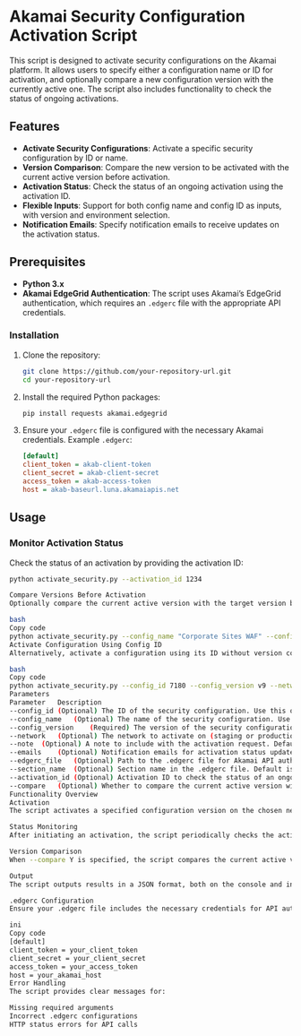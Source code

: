 # Akamai Security Configuration Activation Script

This script is designed to activate security configurations on the Akamai platform. It allows users to specify either a configuration name or ID for activation, and optionally compare a new configuration version with the currently active one. The script also includes functionality to check the status of ongoing activations.

## Features
- **Activate Security Configurations**: Activate a specific security configuration by ID or name.
- **Version Comparison**: Compare the new version to be activated with the current active version before activation.
- **Activation Status**: Check the status of an ongoing activation using the activation ID.
- **Flexible Inputs**: Support for both config name and config ID as inputs, with version and environment selection.
- **Notification Emails**: Specify notification emails to receive updates on the activation status.

## Prerequisites
- **Python 3.x**
- **Akamai EdgeGrid Authentication**: The script uses Akamai’s EdgeGrid authentication, which requires an `.edgerc` file with the appropriate API credentials.

### Installation
1. Clone the repository:
    ```bash
    git clone https://github.com/your-repository-url.git
    cd your-repository-url
    ```

2. Install the required Python packages:
    ```bash
    pip install requests akamai.edgegrid
    ```

3. Ensure your `.edgerc` file is configured with the necessary Akamai credentials. Example `.edgerc`:
    ```ini
    [default]
    client_token = akab-client-token
    client_secret = akab-client-secret
    access_token = akab-access-token
    host = akab-baseurl.luna.akamaiapis.net
    ```

## Usage

### Monitor Activation Status
Check the status of an activation by providing the activation ID:
```bash
python activate_security.py --activation_id 1234

Compare Versions Before Activation
Optionally compare the current active version with the target version before activating:

bash
Copy code
python activate_security.py --config_name "Corporate Sites WAF" --config_version v9 --compare Y
Activate Configuration Using Config ID
Alternatively, activate a configuration using its ID without version comparison:

bash
Copy code
python activate_security.py --config_id 7180 --config_version v9 --network staging --compare N
Parameters
Parameter	Description
--config_id	(Optional) The ID of the security configuration. Use this or --config_name.
--config_name	(Optional) The name of the security configuration. Use this or --config_id.
--config_version	(Required) The version of the security configuration to activate, in the format 'v1', 'v2', etc.
--network	(Optional) The network to activate on (staging or production). Default is staging.
--note	(Optional) A note to include with the activation request. Default is "New Version to Activate".
--emails	(Optional) Notification emails for activation status updates. Default is aactivation@test.com.
--edgerc_file	(Optional) Path to the .edgerc file for Akamai API authentication. Default is ~/.edgerc.
--section_name	(Optional) Section name in the .edgerc file. Default is default.
--activation_id	(Optional) Activation ID to check the status of an ongoing activation.
--compare	(Optional) Whether to compare the current active version with the target version (Y or N). Default is N.
Functionality Overview
Activation
The script activates a specified configuration version on the chosen network (staging or production) using either a configuration name or ID. If successful, it provides the activation ID and begins monitoring the activation status if requested.

Status Monitoring
After initiating an activation, the script periodically checks the activation status until it is ACTIVATED. During this time, concise status updates are provided. Once activated, a detailed JSON output of the activation data is displayed.

Version Comparison
When --compare Y is specified, the script compares the current active version with the target version. Differences between the versions are displayed in JSON format.

Output
The script outputs results in a JSON format, both on the console and in the configNames.json file if specified. Detailed activation data and configuration differences are also printed in JSON when applicable.

.edgerc Configuration
Ensure your .edgerc file includes the necessary credentials for API authentication:

ini
Copy code
[default]
client_token = your_client_token
client_secret = your_client_secret
access_token = your_access_token
host = your_akamai_host
Error Handling
The script provides clear messages for:

Missing required arguments
Incorrect .edgerc configurations
HTTP status errors for API calls
